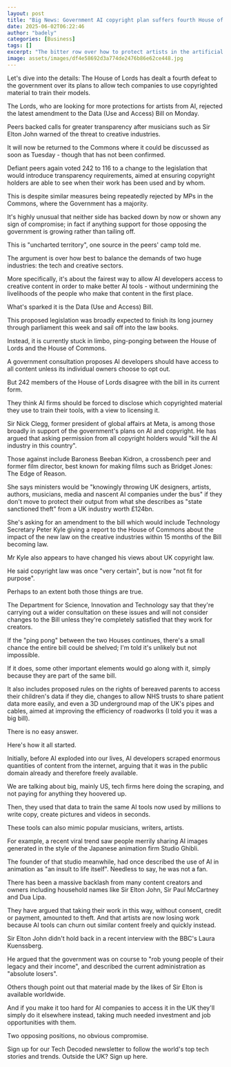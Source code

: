 ```yaml
---
layout: post
title: "Big News: Government AI copyright plan suffers fourth House of Lords defeat"
date: 2025-06-02T06:22:46
author: "badely"
categories: [Business]
tags: []
excerpt: "The bitter row over how to protect artists in the artificial intelligence age returns to the Lords."
image: assets/images/df4e58692d3a774de2476b86e62ce448.jpg
---
```


Let's dive into the details: The House of Lords has dealt a fourth defeat to the government over its plans to allow tech companies to use copyrighted material to train their models.

The Lords, who are looking for more protections for artists from AI, rejected the latest amendment to the Data (Use and Access) Bill on Monday.

Peers backed calls for greater transparency after musicians such as Sir Elton John warned of the threat to creative industries.

It will now be returned to the Commons where it could be discussed as soon as Tuesday - though that has not been confirmed. 

Defiant peers again voted 242 to 116 to a change to the legislation that would introduce transparency requirements, aimed at ensuring copyright holders are able to see when their work has been used and by whom.

This is despite similar measures being repeatedly rejected by MPs in the Commons, where the Government has a majority.

It's highly unusual that neither side has backed down by now or shown any sign of compromise; in fact if anything support for those opposing the government is growing rather than tailing off. 

This is "uncharted territory", one source in the peers' camp told me.

The argument is over how best to balance the demands of two huge industries: the tech and creative sectors. 

More specifically, it's about the fairest way to allow AI developers access to creative content in order to make better AI tools - without undermining the livelihoods of the people who make that content in the first place.

What's sparked it is the Data (Use and Access) Bill.

This proposed legislation was broadly expected to finish its long journey through parliament this week and sail off into the law books. 

Instead, it is currently stuck in limbo, ping-ponging between the House of Lords and the House of Commons.

A government consultation proposes AI developers should have access to all content unless its individual owners choose to opt out. 

But 242 members of the House of Lords disagree with the bill in its current form.

They think AI firms should be forced to disclose which copyrighted material they use to train their tools, with a view to licensing it.

Sir Nick Clegg, former president of global affairs at Meta, is among those broadly in support of the government's plans on AI and copyright. He has argued that asking permission from all copyright holders would "kill the AI industry in this country".  

Those against include Baroness Beeban Kidron, a crossbench peer and former film director, best known for making films such as Bridget Jones: The Edge of Reason.

She says ministers would be "knowingly throwing UK designers, artists, authors, musicians, media and nascent AI companies under the bus" if they don't move to protect their output from what she describes as "state sanctioned theft" from a UK industry worth £124bn.

She's asking for an amendment to the bill which would include Technology Secretary Peter Kyle giving a report to the House of Commons about the impact of the new law on the creative industries within 15 months of the Bill becoming law.

Mr Kyle also appears to have changed his views about UK copyright law.

He said copyright law was once "very certain", but is now "not fit for purpose".

Perhaps to an extent both those things are true.

The Department for Science, Innovation and Technology say that they're carrying out a wider consultation on these issues and will not consider changes to the Bill unless they're completely satisfied that they work for creators. 

If the "ping pong" between the two Houses continues, there's a small chance the entire bill could be shelved; I'm told it's unlikely but not impossible.

If it does, some other important elements would go along with it, simply because they are part of the same bill. 

It also includes proposed rules on the rights of bereaved parents to access their children's data if they die, changes to allow NHS trusts to share patient data more easily, and even a 3D underground map of the UK's pipes and cables, aimed at improving the efficiency of roadworks (I told you it was a big bill).

There is no easy answer.

Here's how it all started. 

Initially, before AI exploded into our lives, AI developers scraped enormous quantities of content from the internet, arguing that it was in the public domain already and therefore freely available. 

We are talking about big, mainly US, tech firms here doing the scraping, and not paying for anything they hoovered up.

Then, they used that data to train the same AI tools now used by millions to write copy, create pictures and videos in seconds. 

These tools can also mimic popular musicians, writers, artists. 

For example, a recent viral trend saw people merrily sharing AI images generated in the style of the Japanese animation firm Studio Ghibli.

The founder of that studio meanwhile, had once described the use of AI in animation as "an insult to life itself". Needless to say, he was not a fan.

There has been a massive backlash from many content creators and owners including household names like Sir Elton John, Sir Paul McCartney and Dua Lipa. 

They have argued that taking their work in this way, without consent, credit or payment, amounted to theft. And that artists are now losing work because AI tools can churn out similar content freely and quickly instead.

Sir Elton John didn't hold back in a recent interview with the BBC's Laura Kuenssberg. 

He argued that the government was on course to "rob young people of their legacy and their income", and described the current administration as "absolute losers".

Others though point out that material made by the likes of Sir Elton is available worldwide. 

And if you make it too hard for AI companies to access it in the UK they'll simply do it elsewhere instead, taking much needed investment and job opportunities with them.

Two opposing positions, no obvious compromise. 

Sign up for our Tech Decoded newsletter to follow the world's top tech stories and trends. Outside the UK? Sign up here.


